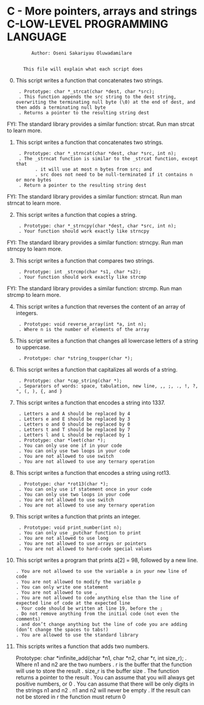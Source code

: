 #	C - More pointers, arrays and strings C-LOW-LEVEL PROGRAMMING LANGUAGE


		     Author: Oseni Sakariyau Oluwadamilare


		  This file will explain what each script does


0. This script writes a function that concatenates two strings.

    	. Prototype: char *_strcat(char *dest, char *src);
    	. This function appends the src string to the dest string, overwriting the terminating null byte (\0) at the end of dest, and then adds a terminating null byte
    	. Returns a pointer to the resulting string dest

FYI: The standard library provides a similar function: strcat. Run man strcat to learn more.


1. This script writes a function that concatenates two strings.

    	. Prototype: char *_strncat(char *dest, char *src, int n);
    	. The _strncat function is similar to the _strcat function, except that
        	  . it will use at most n bytes from src; and
        	  . src does not need to be null-terminated if it contains n or more bytes
    	. Return a pointer to the resulting string dest

FYI: The standard library provides a similar function: strncat. Run man strncat to learn more.


2. This script writes a function that copies a string.

    	. Prototype: char *_strncpy(char *dest, char *src, int n);
    	. Your function should work exactly like strncpy

FYI: The standard library provides a similar function: strncpy. Run man strncpy to learn more.

3. This script writes a function that compares two strings.

    	. Prototype: int _strcmp(char *s1, char *s2);
    	. Your function should work exactly like strcmp

FYI: The standard library provides a similar function: strcmp. Run man strcmp to learn more.


4. This script writes a function that reverses the content of an array of integers.

    	. Prototype: void reverse_array(int *a, int n);
    	. Where n is the number of elements of the array


5. This script writes a function that changes all lowercase letters of a string to uppercase.

    	. Prototype: char *string_toupper(char *);


6. This script writes a function that capitalizes all words of a string.

    	. Prototype: char *cap_string(char *);
    	. Separators of words: space, tabulation, new line, ,, ;, ., !, ?, ", (, ), {, and }


7. This script writes a function that encodes a string into 1337.

    	. Letters a and A should be replaced by 4
    	. Letters e and E should be replaced by 3
    	. Letters o and O should be replaced by 0
    	. Letters t and T should be replaced by 7
    	. Letters l and L should be replaced by 1
    	. Prototype: char *leet(char *);
    	. You can only use one if in your code
    	. You can only use two loops in your code
    	. You are not allowed to use switch
    	. You are not allowed to use any ternary operation


8. This script writes a function that encodes a string using rot13.

    	. Prototype: char *rot13(char *);
    	. You can only use if statement once in your code
    	. You can only use two loops in your code
    	. You are not allowed to use switch
    	. You are not allowed to use any ternary operation


9. This script writes a function that prints an integer.

    	. Prototype: void print_number(int n);
    	. You can only use _putchar function to print
    	. You are not allowed to use long
    	. You are not allowed to use arrays or pointers
    	. You are not allowed to hard-code special values


10. This script writes a program that prints a[2] = 98, followed by a new line.

    	. You are not allowed to use the variable a in your new line of code
    	. You are not allowed to modify the variable p
    	. You can only write one statement
    	. You are not allowed to use ,
    	. You are not allowed to code anything else than the line of expected line of code at the expected line
    	. Your code should be written at line 19, before the ;
    	. Do not remove anything from the initial code (not even the comments)
    	. and don’t change anything but the line of code you are adding (don’t change the spaces to tabs!)
    	. You are allowed to use the standard library


11. This scripts writes a function that adds two numbers.

    Prototype: char *infinite_add(char *n1, char *n2, char *r, int size_r);
    	. Where n1 and n2 are the two numbers
    	. r is the buffer that the function will use to store the result
    	. size_r is the buffer size
    	. The function returns a pointer to the result
    	. You can assume that you will always get positive numbers, or 0
    	. You can assume that there will be only digits in the strings n1 and n2
    	. n1 and n2 will never be empty
    	. If the result can not be stored in r the function must return 0

